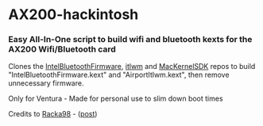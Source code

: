 # AX200-hackintosh
### Easy All-In-One script to build wifi and bluetooth kexts for the AX200 Wifi/Bluetooth card

Clones the [IntelBluetoothFirmware](https://github.com/OpenIntelWireless/IntelBluetoothFirmware), [itlwm](https://github.com/OpenIntelWireless/itlwm) and [MacKernelSDK](https://github.com/acidanthera/MacKernelSDK) repos to build "IntelBluetoothFirmware.kext" and "AirportItlwm.kext", then remove unnecessary firmware. 

Only for Ventura - Made for personal use to slim down boot times

Credits to [Racka98](https://github.com/racka98) - ([post](https://github.com/OpenIntelWireless/itlwm/issues/353#issuecomment-727190996))
